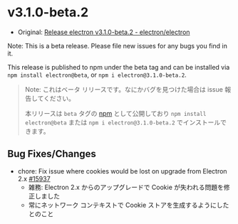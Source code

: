 # v3.1.0-beta.2

* Original: [Release electron v3.1.0-beta.2 - electron/electron](https://github.com/electron/electron/releases/tag/v3.1.0-beta.2)

Note: This is a beta release. Please file new issues for any bugs you find in it.

This release is published to npm under the beta tag and can be installed via `npm install electron@beta`, or `npm i electron@3.1.0-beta.2`.

> Note: これはベータ リリースです。なにかバグを見つけた場合は issue 報告してください。
>
> 本リリースは `beta` タグの [npm](https://www.npmjs.com/package/electron) として公開しており `npm install electron@beta` または `npm i electron@3.1.0-beta.2` でインストールできます。

## Bug Fixes/Changes

* chore: Fix issue where cookies would be lost on upgrade from Electron 2.x [#15937](https://github.com/electron/electron/pull/15937)
  * 雑務: Electron 2.x からのアップグレードで Cookie が失われる問題を修正しました
  * 常にネットワーク コンテキストで Cookie ストアを生成するようにしたとのこと

